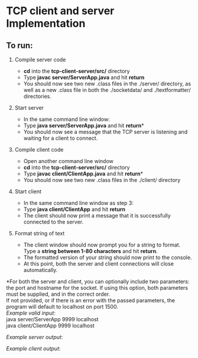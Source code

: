 # TCP client and server Implementation

## To run:  

1) Compile server code
   - **cd** into the **tcp-client-server/src/** directory  
   - Type **javac server/ServerApp.java** and hit **return**
   - You should now see two new .class files in the ./server/ directory, as well as a new .class file in both the ./socketdata/ and ./textformatter/ directories.
   
2) Start server
   - In the same command line window:
   - Type **java server/ServerApp.java** and hit **return***  
   - You should now see a message that the TCP server is listening and waiting for a client to connect.
   
3) Compile client code
   - Open another command line window
   - **cd** into the **tcp-client-server/src/** directory  
   - Type **javac client/ClientApp.java** and hit **return***  
   - You should now see two new .class files in the ./client/ directory
   
4) Start client
   - In the same command line window as step 3:
   - Type **java client/ClientApp** and hit **return**   
   - The client should now print a message that it is successfully connected to the server.
   
5) Format string of text
   - The client window should now prompt you for a string to format. Type a **string between 1-80 characters** and hit **return**.
   - The formatted version of your string should now print to the console.
   - At this point, both the server and client connections will close automatically. 

*For both the server and client, you can optionally include two parameters: the port and hostname for the socket. If using this option, both parameters must be supplied, and in the correct order.    
If not provided, or if there is an error with the passed parameters, the program will default to localhost on port 1500.   
*Example valid input:*   
java server/ServerApp 9999 localhost   
java client/ClientApp 9999 localhost   


*Example server output*:



*Example client output*: